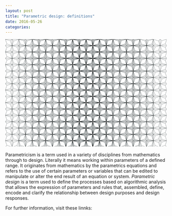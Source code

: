 ```yaml
---
layout: post
title: "Parametric design: definitions"
date: 2016-05-26
categories:
---
```

![](/images/127_pattern01.jpg/)

Parametricism is a term used in a variety of disciplines from mathematics through to design. Literally it means working within parameters of a defined range. It originates from mathematics by the parametrics equations and refers to the use of certain parameters or variables that can be edited to manipulate or alter the end result of an equation or system. _Parametric design_ is a term used to define the processes based on algorithmic analysis that allows the expression of parameters and rules that, assembled, define, encode and clarify the relationship between design purposes and design responses.

For further information, visit these linnks:

[](http://parasite.usc.edu/?p=443)
[](http://www.danieldavis.com/a-history-of-parametric/)
